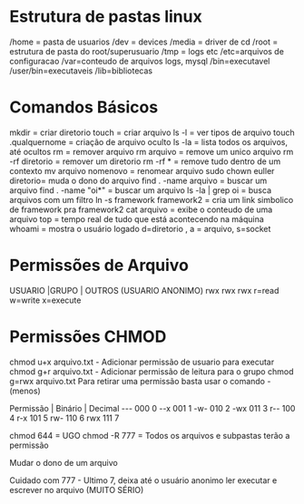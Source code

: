 # Estrutura de pastas linux

/home = pasta de usuarios
/dev = devices
/media = driver de cd
/root = estrutura de pasta do root/superusuario
/tmp = logs etc
/etc=arquivos de configuracao
/var=conteudo de arquivos logs, mysql
/bin=executavel
/user/bin=executaveis
/lib=bibliotecas

# Comandos Básicos

mkdir = criar diretorio
touch = criar arquivo
ls -l = ver tipos de arquivo
touch .qualquernome = criação de arquivo oculto
ls -la = lista todos os arquivos, até ocultos
rm = remover arquivo 
rm arquivo = remove um unico arquivo
rm -rf diretorio = remover um diretorio
rm -rf * = remove tudo dentro de um contexto
mv arquivo nomenovo = renomear arquivo
sudo chown euller diretorio= muda o dono do arquivo
find . -name arquivo = buscar um arquivo
find . -name "oi*" = buscar um arquivo
ls -la | grep oi = busca arquivos com um filtro
ln -s framework framework2 = cria um link simbolico de framework pra framework2
cat arquivo = exibe o conteudo de uma arquivo
top = tempo real de tudo que está acontecendo na máquina
whoami = mostra o usuário logado
d=diretorio , a = arquivo, s=socket

# Permissões de Arquivo

USUARIO  |GRUPO  | OUTROS (USUARIO ANONIMO)
rwx        rwx     rwx
r=read w=write x=execute

# Permissões CHMOD

chmod u+x arquivo.txt - Adicionar permissão de usuario para executar
chmod g+r arquivo.txt - Adicionar permissão de leitura para o grupo
chmod g=rwx arquivo.txt
Para retirar uma permissão basta usar o comando - (menos)

Permissão |  Binário | Decimal
---           000         0
--x           001         1
-w-           010         2
-wx           011         3
r--           100         4
r-x           101         5
rw-           110         6
rwx           111         7 
                          
chmod 644 = UGO
chmod -R 777 = Todos os arquivos e subpastas terão a permissão

Mudar o dono de um arquivo

Cuidado com 777 - Ultimo 7, deixa até o usuário anonimo ler executar e escrever no arquivo (MUITO SÉRIO)
